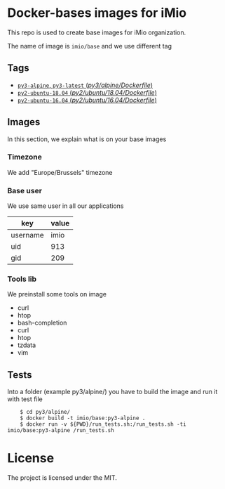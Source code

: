 # Docker-bases images for iMio

This repo is used to create base images for iMio organization.

The name of image is `imio/base` and we use different tag

## Tags

- [`py3-alpine`, `py3-latest` (*py3/alpine/Dockerfile*)](https://github.com/imio/docker-bases/blob/master/py3/alpine/Dockerfile)
- [`py2-ubuntu-18.04` (*py2/ubuntu/18.04/Dockerfile*)](https://github.com/imio/docker-bases/blob/master/py2/ubuntu/18.04/Dockerfile)
- [`py2-ubuntu-16.04` (*py2/ubuntu/16.04/Dockerfile*)](https://github.com/imio/docker-bases/blob/master/py2/ubuntu/16.04/Dockerfile)

## Images
In this section, we explain what is on your base images

### Timezone
We add "Europe/Brussels" timezone

### Base user
We use same user in all our applications

| key      | value |
|----------|-------|
| username | imio  |
| uid      | 913   |
| gid      | 209   |


### Tools lib
We preinstall some tools on image
- curl
- htop
- bash-completion
- curl
- htop
- tzdata
- vim

## Tests
Into a folder (example py3/alpine/) you have to build the image and run it with test file
```
    $ cd py3/alpine/
    $ docker build -t imio/base:py3-alpine .
    $ docker run -v ${PWD}/run_tests.sh:/run_tests.sh -ti imio/base:py3-alpine /run_tests.sh
```

# License

The project is licensed under the MIT.
